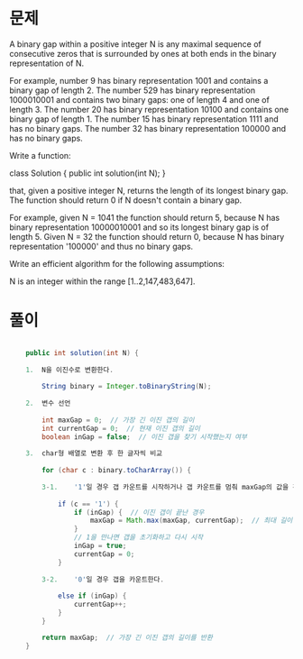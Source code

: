 # 문제

A binary gap within a positive integer N is any maximal sequence of consecutive zeros that is surrounded by ones at both ends in the binary representation of N.

For example, number 9 has binary representation 1001 and contains a binary gap of length 2. The number 529 has binary representation 1000010001 and contains two binary gaps: one of length 4 and one of length 3. The number 20 has binary representation 10100 and contains one binary gap of length 1. The number 15 has binary representation 1111 and has no binary gaps. The number 32 has binary representation 100000 and has no binary gaps.

Write a function:

class Solution { public int solution(int N); }

that, given a positive integer N, returns the length of its longest binary gap. The function should return 0 if N doesn't contain a binary gap.

For example, given N = 1041 the function should return 5, because N has binary representation 10000010001 and so its longest binary gap is of length 5. Given N = 32 the function should return 0, because N has binary representation '100000' and thus no binary gaps.

Write an efficient algorithm for the following assumptions:

N is an integer within the range [1..2,147,483,647].

# 풀이

```java

    public int solution(int N) {
    
    1.  N을 이진수로 변환한다. 
          
        String binary = Integer.toBinaryString(N);
    
    2.  변수 선언 
          
        int maxGap = 0;  // 가장 긴 이진 갭의 길이
        int currentGap = 0;  // 현재 이진 갭의 길이
        boolean inGap = false;  // 이진 갭을 찾기 시작했는지 여부
    
    3.  char형 배열로 변환 후 한 글자씩 비교
          
        for (char c : binary.toCharArray()) {
            
        3-1.    '1'일 경우 갭 카운트를 시작하거나 갭 카운트를 멈춰 maxGap의 값을 갱신한다.
          
            if (c == '1') {
                if (inGap) {  // 이진 갭이 끝난 경우
                    maxGap = Math.max(maxGap, currentGap);  // 최대 길이 갱신
                }
                // 1을 만나면 갭을 초기화하고 다시 시작
                inGap = true;
                currentGap = 0;
            } 
            
        3-2.    '0'일 경우 갭을 카운트한다.  
          
            else if (inGap) {  
                currentGap++;
            }
        }

        return maxGap;  // 가장 긴 이진 갭의 길이를 반환
    }   


```